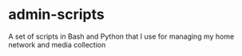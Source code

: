 # admin-scripts
A set of scripts in Bash and Python that I use for managing my home network and media collection
